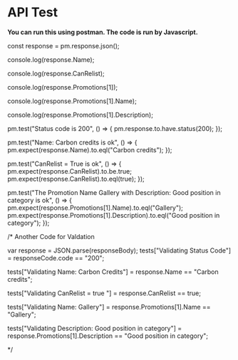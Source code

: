 # API Test


**You can run this using postman.
The code is run by Javascript.**

const response = pm.response.json();

console.log(response.Name);

console.log(response.CanRelist);

console.log(response.Promotions[1]);

console.log(response.Promotions[1].Name);

console.log(response.Promotions[1].Description);

pm.test("Status code is 200", () => {
    pm.response.to.have.status(200);
});

pm.test("Name: Carbon credits is ok", () => {
    pm.expect(response.Name).to.eql("Carbon credits");
});

pm.test("CanRelist = True is ok", () => {
    pm.expect(response.CanRelist).to.be.true;
    pm.expect(response.CanRelist).to.eql(true);
});

pm.test("The Promotion Name Gallery with Description: Good position in category is ok", () => {
    pm.expect(response.Promotions[1].Name).to.eql("Gallery");
    pm.expect(response.Promotions[1].Description).to.eql("Good position in category");
});

/*
Another Code for Valdation

var response = JSON.parse(responseBody);
tests["Validating Status Code"] = responseCode.code == "200";

tests["Validating Name: Carbon Credits"] = response.Name == "Carbon credits";

tests["Validating CanRelist = true "] = response.CanRelist == true;

tests["Validating Name: Gallery"] = response.Promotions[1].Name == "Gallery";

tests["Validating Description: Good position in category"] = response.Promotions[1].Description == "Good position in category";

*/
  
